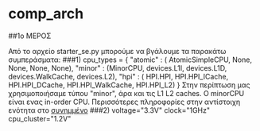 # comp_arch
##1ο ΜΕΡΟΣ

Από το αρχείο starter_se.py μπορούμε να βγάλουμε τα παρακάτω συμπεράσματα:
###1)
 cpu_types = {
    "atomic" : ( AtomicSimpleCPU, None, None, None, None),
    "minor" : (MinorCPU,
               devices.L1I, devices.L1D,
               devices.WalkCache,
               devices.L2),
    "hpi" : ( HPI.HPI,
              HPI.HPI_ICache, HPI.HPI_DCache,
              HPI.HPI_WalkCache,
              HPI.HPI_L2)
 }
 Στην περίπτωση μας χρησιμοποιήσαμε τύπου "minor", άρα και τις L1 L2 caches.
 O minorCPU είναι ενας in-order CPU. Περισσότερες πληροφορίες στην αντίστοιχη ενότητα
 στο [συνημμένο](https://github.com/arm-university/arm-gem5-rsk/blob/master/gem5_rsk.pdf)
###2)
 voltage="3.3V"
 clock="1GHz"
 cpu_cluster="1.2V"
 
